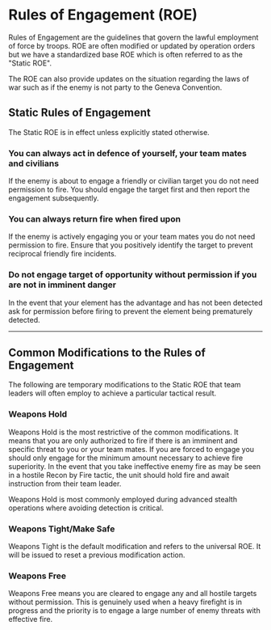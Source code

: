 # Rules of Engagement (ROE)
Rules of Engagement are the guidelines that govern the lawful employment of force by troops. ROE are often modified or updated by operation orders but we have a standardized base ROE which is often referred to as the "Static ROE".

The ROE can also provide updates on the situation regarding the laws of war such as if the enemy is not party to the Geneva Convention.

## Static Rules of Engagement
The Static ROE is in effect unless explicitly stated otherwise.

### You can always act in defence of yourself, your team mates and civilians
If the enemy is about to engage a friendly or civilian target you do not need permission to fire. You should engage the target first and then report the engagement subsequently.

### You can always return fire when fired upon
If the enemy is actively engaging you or your team mates you do not need permission to fire. Ensure that you positively identify the target to prevent reciprocal friendly fire incidents.

### Do not engage target of opportunity without permission if you are not in imminent danger
In the event that your element has the advantage and has not been detected ask for permission before firing to prevent the element being prematurely detected.
* * *

## Common Modifications to the Rules of Engagement
The following are temporary modifications to the Static ROE that team leaders will often employ to achieve a particular tactical result.

### Weapons Hold
Weapons Hold is the most restrictive of the common modifications. It means that you are only authorized to fire if there is an imminent and specific threat to you or your team mates. If you are forced to engage you should only engage for the minimum amount necessary to achieve fire superiority. In the event that you take ineffective enemy fire as may be seen in a hostile Recon by Fire tactic, the unit should hold fire and await instruction from their team leader.

Weapons Hold is most commonly employed during advanced stealth operations where avoiding detection is critical.

### Weapons Tight/Make Safe
Weapons Tight is the default modification and refers to the universal ROE. It will be issued to reset a previous modification action.

### Weapons Free
Weapons Free means you are cleared to engage any and all hostile targets without permission. This is genuinely used when a heavy firefight is in progress and the priority is to engage a large number of enemy threats with effective fire.
